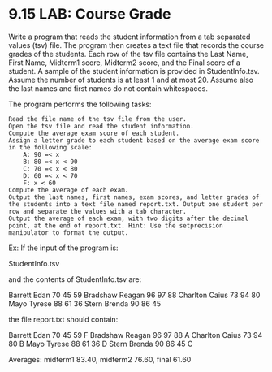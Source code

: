 # 9.15 LAB: Course Grade

Write a program that reads the student information from a tab separated values (tsv) file. The program then creates a text file that records the course grades of the students. Each row of the tsv file contains the Last Name, First Name, Midterm1 score, Midterm2 score, and the Final score of a student. A sample of the student information is provided in StudentInfo.tsv. Assume the number of students is at least 1 and at most 20. Assume also the last names and first names do not contain whitespaces.

The program performs the following tasks:

    Read the file name of the tsv file from the user.
    Open the tsv file and read the student information.
    Compute the average exam score of each student.
    Assign a letter grade to each student based on the average exam score in the following scale:
        A: 90 =< x
        B: 80 =< x < 90
        C: 70 =< x < 80
        D: 60 =< x < 70
        F: x < 60
    Compute the average of each exam.
    Output the last names, first names, exam scores, and letter grades of the students into a text file named report.txt. Output one student per row and separate the values with a tab character.
    Output the average of each exam, with two digits after the decimal point, at the end of report.txt. Hint: Use the setprecision manipulator to format the output.

Ex: If the input of the program is:

StudentInfo.tsv

and the contents of StudentInfo.tsv are:

Barrett    Edan    70  45  59
Bradshaw    Reagan  96  97  88
Charlton    Caius   73  94  80
Mayo    Tyrese  88  61  36
Stern    Brenda  90  86  45

the file report.txt should contain:

Barrett    Edan    70  45  59  F
Bradshaw    Reagan  96  97  88  A
Charlton    Caius   73  94  80  B
Mayo    Tyrese  88  61  36  D
Stern    Brenda  90  86  45  C

Averages: midterm1 83.40, midterm2 76.60, final 61.60
